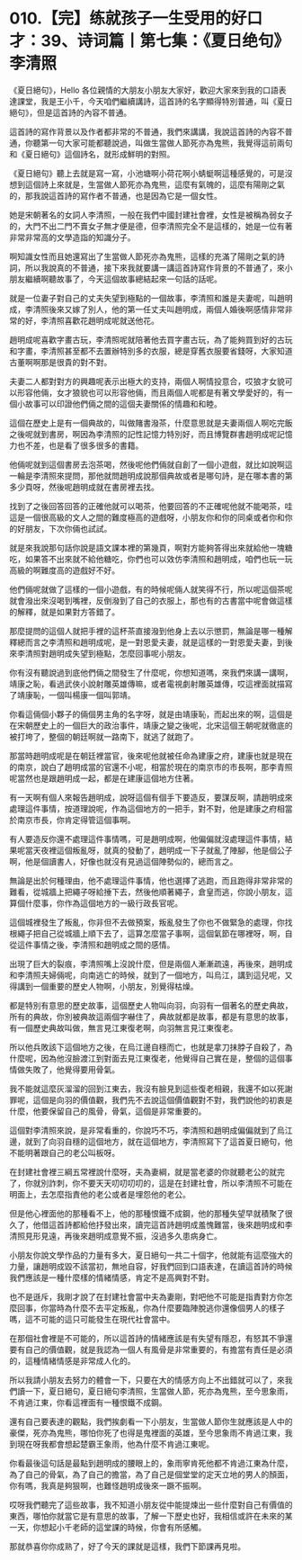 # 010.【完】练就孩子一生受用的好口才：39、诗词篇丨第七集：《夏日绝句》李清照

《夏日絕句》，Hello 各位親情的大朋友小朋友大家好，歡迎大家來到我的口語表達課堂，我是王小千，今天咱們繼續講詩，這首詩的名字顯得特別普通，叫《夏日絕句》，但是這首詩的內容不普通。

這首詩的寫作背景以及作者都非常的不普通，我們來講講，我說這首詩的內容不普通，你聽第一句大家可能都聽說過，叫做生當做人節死亦為鬼熊，我覺得這前兩句和《夏日絕句》這個詩名，就形成鮮明的對照。

《夏日絕句》聽上去就是寫一寫，小池塘啊小荷花啊小蜻蜓啊這種感覺的，可是沒想到這個詩上來就是，生當做人節死亦為鬼熊，這麼有氣魄的，這麼有陽剛之氣的，那我說這首詩的寫作者不普通，也是因為它是一個女性。

她是宋朝著名的女詞人李清照，一般在我們中國封建社會裡，女性是被稱為弱女子的，大門不出二門不賣女子無才便是德，但李清照完全不是這樣的，她是一位有著非常非常高的文學造詣的知識分子。

啊知識女性而且她還寫出了生當做人節死亦為鬼熊，這樣的充滿了陽剛之氣的詩詞，所以我說真的不普通，接下來我就要講一講這首詩寫作背景的不普通了，來小朋友繼續啊聽故事了，今天這個故事總結起來一句話的話呢。

就是一位妻子對自己的丈夫失望到極點的一個故事，李清照和誰是夫妻呢，叫趙明成，李清照後來又嫁了別人，他的第一任丈夫叫趙明成，兩個人婚後啊感情非常非常的好，李清照喜歡花趙明成呢就送他花。

趙明成呢喜歡字畫古玩，李清照呢就陪著他去買字畫古玩，為了能夠買到好的古玩和字畫，李清照甚至都不去置辦特別多的衣服，總是穿舊衣服要省錢呀，大家知道古董啊啊那是很貴的對不對。

夫妻二人都對對方的興趣呢表示出極大的支持，兩個人啊情投意合，哎狼才女貌可以形容他倆，女才狼貌也可以形容他倆，而且兩個人呢都是有著文學愛好的，有一個小故事可以印證他們倆之間的這個夫妻關係的情趣和和睦。

這個在歷史上是有一個典故的，叫做賭書潑茶，什麼意思就是夫妻兩個人啊吃完飯之後呢就到書房，啊因為李清照的記性記憶力特別好，而且博覽群書趙明成呢記憶力也不差，也是看了很多很多的書籍。

他倆呢就到這個書房去泡茶喝，然後呢他們倆就自創了一個小遊戲，就比如說啊這一輪是李清照來提問，那他就問趙明成說那個典故或者是哪句詩，是在哪本書的第多少頁呀，然後呢趙明成就在書房裡去找。

找到了之後回答回答的正確他就可以喝茶，他要回答的不正確呢他就不能喝茶，哇這是一個很高級的文人之間的難度極高的遊戲呀，小朋友你和你的同桌或者你和你的好朋友，下次你倆也試試。

就是來我說那句話你說是語文課本裡的第幾頁，啊對方能夠答得出來就給他一塊糖吃，如果答不出來就不給他糖吃，你們也可以效仿李清照和趙明成，咱們也玩一玩高級的啊難度高的遊戲好不好。

他們倆呢就做了這樣的一個小遊戲，有的時候呢倆人就笑得不行，所以呢這個茶呢就會潑出來沒喝到嘴裡，反倒潑到了自己的衣服上，那也有的古書當中呢會做這樣的解釋，就是如果對方答錯了。

那麼提問的這個人就把手裡的這杯茶直接潑到他身上去以示懲罰，無論是哪一種解釋總而言之李清照和趙明成呢，是一對恩愛夫妻，就是這樣的一對恩愛夫妻，到後來李清照對趙明成失望到極點，怎麼回事呢小朋友。

你有沒有聽說過到底他們倆之間發生了什麼呢，你想知道嗎，來我們來講一講啊，靖康之恥，看過武俠小說射雕英雄傳嘛，或者電視劇射雕英雄傳，哎這裡面就描寫了靖康恥，一個叫楊康一個叫郭靖。

你看這倆個小夥子的倆個男主角的名字呀，就是由靖康恥，而起出來的啊，這個是在宋朝歷史上的一個巨大的政治事件，靖康之變之後呢，北宋這個王朝呢就徹底的被打垮了，整個的朝廷啊就一路南下，就逃了就跑了。

那當時趙明成呢是在朝廷裡當官，後來呢他就被任命為建康之府，建康也就是現在的南京，說白了趙明成當的官還不小呢，相當於現在的南京市的市長啊，那李青照呢當然也是跟趙明成一起，都是在建康這個地方住著。

有一天啊有個人來報告趙明成，說呀這個有個手下要造反，要謀反啊，請趙明成來處理這件事情，按道理說呢，作為這個地方的一把手，對不對，他是建康之府相當於南京市長，你肯定得管這個事啊。

有人要造反你還不處理這件事情嗎，可是趙明成啊，他偏偏就沒處理這件事情，結果呢當天夜裡這個叛亂呀，就真的發動了，趙明成一下子就亂了陣腳，他是個公子啊，他是個讀書人，好像也就沒有見過這個陣勢似的，總而言之。

無論是出於何種理由，他不處理這件事情，他也選擇了逃跑，而且跑得非常非常的難看，從城牆上把繩子呀給捶下去，然後他順著繩子，倉皇而逃，你說小朋友，這算個什麼事，你作為這個地方的一級行政長官呢。

這個城裡發生了叛亂，你非但不去做預案，叛亂發生了你也不做緊急的處理，你找根繩子把自己從城牆上順下去了，這算怎麼當子事啊，這個氣節在哪裡呀，啊，自從這件事情之後，李清照和趙明成之間的感情。

出現了巨大的裂痕，李清照嘴上沒說什麼，但是兩個人漸漸疏遠，再後來，趙明成和李清照夫婦倆呢，向南逃亡的時候，就到了一個地方，叫烏江，講到這兒呢，又得講到一個重要的歷史人物啊，小朋友，別覺得枯燥。

都是特別有意思的歷史故事，這個歷史人物叫向羽，向羽有一個著名的歷史典故，所有的典故，你別被典故這兩個字嚇住了，典故就都是故事，都是有意思的故事，有一個歷史典故叫做，無言見江東復老啊，向羽無言見江東復老。

所以他兵敗該下這個地方之後，在烏江邊自穩而亡，也就是拿刀抹脖子自殺了，為什麼呢，因為他沒臉渡江到對面去見江東復老，他覺得自己實在是，整個的這個事情做失敗了，他覺得要用骨氣。

我不能就這麼灰溜溜的回到江東去，我沒有臉見到這些復老相親，我還不如以死謝罪呢，這個是向羽的價值觀，我們先不去說這個價值觀對不對，我們說他的初衷是什麼，他要保留自己的風骨，骨氣，這個是非常重要的。

這個對李清照來說，是非常看重的，你說巧不巧，李清照和趙明成偏偏就到了烏江邊，就到了向羽自穩的這個地方，就在這個地方，李清照寫下了這首夏日絕句，他不能明著跟自己的老公叫板呀。

在封建社會裡三綱五常裡說什麼呀，夫為妻綱，就是當老婆的你就聽老公的就完了，你就別詐刺，你不要天天叨叨叨叨的，這是在封建社會，所以李清照不可能在明面上，去怎麼指責他的老公或者是埋怨他的老公。

但是他心裡面他的那種看不上，他的那種恨鐵不成鋼，他的那種失望早就積聚了很久了，他借這首詩都給他抒發出來，讀完這首詩趙明成羞愧難當，後來趙明成和李清照見形見遠，再後來趙明成意覺不振，沒過多久患病身亡。

小朋友你說文學作品的力量有多大，夏日絕句一共二十個字，他就能有這麼強大的力量，讓趙明成毀不該當初，無地自容，好我們回到口語表達，在讀這首詩的時候我們應該是一種什麼樣的情緒情感，肯定不是高興對不對。

也不是遜斥，我剛才說了在封建社會當中夫為妻剛，對吧他不可能是指責對方你怎麼回事，你當時為什麼不去平定叛亂，你為什麼要臨陣脫逃你還像個男人的樣子嗎，這不可能的這只可能發生在現代社會當中。

在那個社會裡是不可能的，所以這首詩的情緒應該是有失望有隱忍，有怒其不爭還要有自己的價值觀，就是我認為一個人有風骨是非常重要的，有擔當有責任是必須的，這種情緒情感是非常成人化的。

所以我請小朋友去努力的體會一下，只要在大的情感方向上不出錯就可以了，來我們讀一下，夏日絕句，夏日絕句李清照，生當做人節，死亦為鬼熊，至今思象雨，不肯過江東，你看這裡面有一種恨鐵不成鋼。

還有自己要表達的觀點，我們挨劇看一下小朋友，生當做人節你生就應該是人中的豪傑，死亦為鬼熊，哪怕你死了也得是鬼裡面的英雄，至今思象雨不肯過江東，我到現在呀我都會想起楚霸王象雨，他為什麼不肯過江東呢。

你看最後這句話是最點到趙明成的腰眼上的，象雨寧肯死他都不肯過江東為什麼，為了自己的骨氣，為了自己的擔當，為了自己是個堂堂的定天立地的男人的顏面，你有嗎，我真是夠狠啊，也難怪趙明成後來一蹶不振啊。

哎呀我們聽完了這些故事，我不知道小朋友從中能提煉出一些什麼對自己有價值的東西，哪怕你就當它是有意思的故事，了解一下歷史也好，我相信或許在未來的某一天，你想起小千老師的這堂課的時候，你會有所感觸。

那就恭喜你你成熟了，好了今天的課就是這樣，我們下節課再見啦。